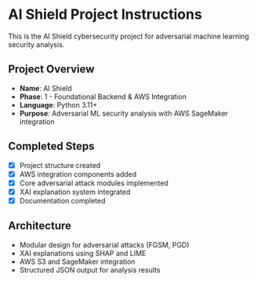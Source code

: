 # AI Shield Project Instructions

This is the AI Shield cybersecurity project for adversarial machine learning security analysis.

## Project Overview
- **Name**: AI Shield
- **Phase**: 1 - Foundational Backend & AWS Integration
- **Language**: Python 3.11+
- **Purpose**: Adversarial ML security analysis with AWS SageMaker integration

## Completed Steps
- [x] Project structure created
- [x] AWS integration components added
- [x] Core adversarial attack modules implemented
- [x] XAI explanation system integrated
- [x] Documentation completed

## Architecture
- Modular design for adversarial attacks (FGSM, PGD)
- XAI explanations using SHAP and LIME
- AWS S3 and SageMaker integration
- Structured JSON output for analysis results